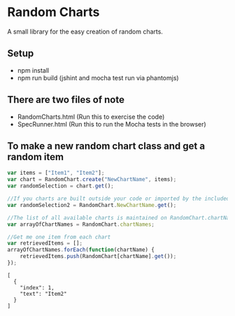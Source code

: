 # Random Charts #

A small library for the easy creation of random charts.

## Setup
* npm install
* npm run build (jshint and mocha test run via phantomjs)

## There are two files of note ##
* RandomCharts.html (Run this to exercise the code)
* SpecRunner.html (Run this to run the Mocha tests in the browser)

## To make a new random chart class and get a random item ##
```javascript
var items = ["Item1", "Item2"];
var chart = RandomChart.create("NewChartName", items);
var randomSelection = chart.get();

//If you charts are built outside your code or imported by the included charts...just use the named charts
var randomSelection2 = RandomChart.NewChartName.get();

//The list of all available charts is maintained on RandomChart.chartNames
var arrayOfChartNames = RandomChart.chartNames;

//Get me one item from each chart
var retrievedItems = [];
arrayOfChartNames.forEach(function(chartName) {
    retrievedItems.push(RandomChart[chartName].get());
});
```

```
[
  {
    "index": 1,
    "text": "Item2"
  }
]
```